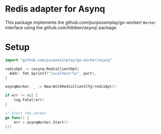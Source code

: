 # Redis adapter for Asynq

This package implements the github.com/purposeinplay/go-worker/ `Worker` interface using the github.com/hibiken/asynq/ package.

# Setup

```go
import "github.com/purposeinplay/go-worker/asynq"

redisOpt := &asynq.RedisClientOpt{
  Addr: fmt.Sprintf("localhost:%s", port),
}

asynqWorker, _ := New(WithRedisClientCfg(redisOpt))

if err != nil {
    log.Fatal(err)
}

// Start the worker
go func() {
    err = asynqWorker.Start()
}()
```